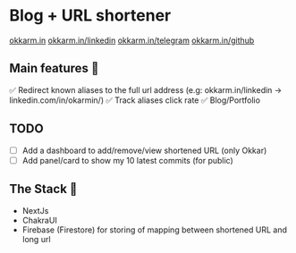 # Blog + URL shortener

[okkarm.in](https://okkarm.in)
[okkarm.in/linkedin](https://okkarm.in/linkedin)
[okkarm.in/telegram](https://okkarm.in/telegram)
[okkarm.in/github](https://okkarm.in/github)

## Main features 🚀

✅ Redirect known aliases to the full url address (e.g: okkarm.in/linkedin -> linkedin.com/in/okarmin/)
✅ Track aliases click rate
✅ Blog/Portfolio

## TODO

- [ ] Add a dashboard to add/remove/view shortened URL (only Okkar)
- [ ] Add panel/card to show my 10 latest commits (for public)

## The Stack 🥞

- NextJs
- ChakraUI
- Firebase (Firestore) for storing of mapping between shortened URL and long url
